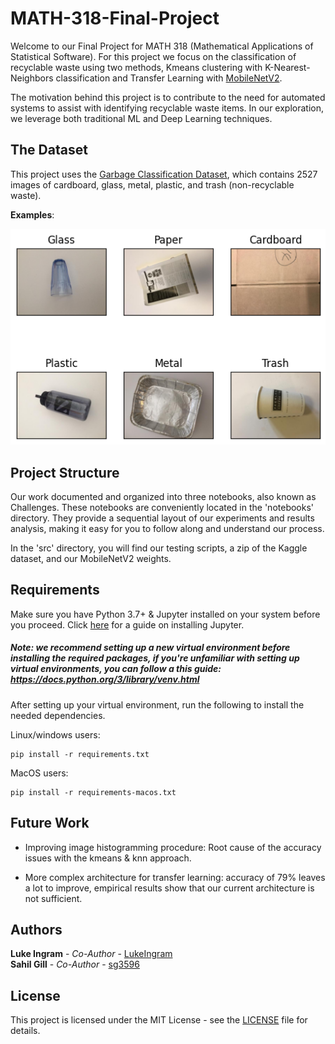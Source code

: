# MATH-318-Final-Project

Welcome to our Final Project for MATH 318 (Mathematical Applications of Statistical Software). For this project we focus on the classification of recyclable waste using two methods, Kmeans clustering with K-Nearest-Neighbors classification and Transfer Learning with [MobileNetV2](https://arxiv.org/abs/1801.04381). 

The motivation behind this project is to contribute to the need for automated systems to assist with identifying recyclable waste items. In our exploration, we leverage both traditional ML and Deep Learning techniques.

## The Dataset 

This project uses the [Garbage Classification Dataset](https://www.kaggle.com/datasets/asdasdasasdas/garbage-classification), which contains 2527 images of cardboard, glass, metal, plastic, and trash (non-recyclable waste). <br> 

**Examples**: 

![samples](notebooks/images/samples.png)

## Project Structure

Our work documented and organized into three notebooks, also known as Challenges. These notebooks are conveniently located in the 'notebooks' directory. They provide a sequential layout of our experiments and results analysis, making it easy for you to follow along and understand our process.

In the 'src' directory, you will find our testing scripts, a zip of the Kaggle dataset, and our MobileNetV2 weights.  

## Requirements

Make sure you have Python 3.7+ & Jupyter installed on your system before you proceed. Click [here](https://jupyter.org/install) for a guide on installing Jupyter.

##### Note: we recommend setting up a new virtual environment before installing the required packages, if you're unfamiliar with setting up virtual environments, you can follow a this guide: https://docs.python.org/3/library/venv.html

After setting up your virtual environment, run the following to install the needed dependencies.

Linux/windows users:
```
pip install -r requirements.txt
```
MacOS users: 
```
pip install -r requirements-macos.txt
```

## Future Work

* Improving image histogramming procedure: Root cause of the accuracy issues with the kmeans & knn approach. 

* More complex architecture for transfer learning: accuracy of 79% leaves a lot to improve, empirical results show that our current architecture is not sufficient.

## Authors

**Luke Ingram** - *Co-Author* - [LukeIngram](https://github.com/LukeIngram) <br>
**Sahil Gill**  - *Co-Author* - [sg3596](https://github.com/sg3596)



## License

This project is licensed under the MIT License - see the [LICENSE](LICENSE) file for details.
